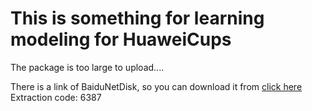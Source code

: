 # This is something for learning modeling for HuaweiCups


The package is too large to upload....

There is a link of BaiduNetDisk, so you can download it from <a href="https://pan.baidu.com/s/1EJImyL73ObcuwbcHO_Jzmg ">click here</a>
Extraction code: 6387 
